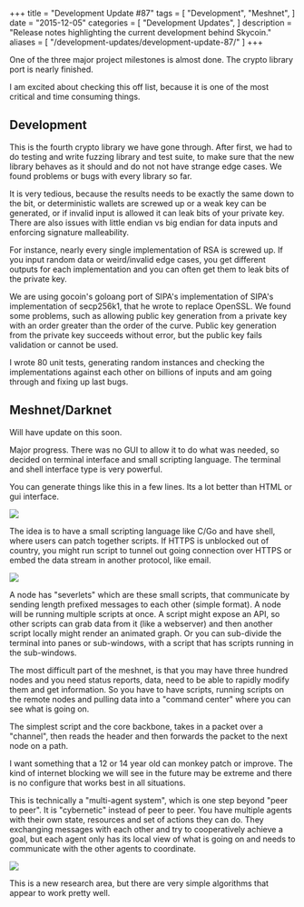+++
title = "Development Update #87"
tags = [
    "Development",
    "Meshnet",
]
date = "2015-12-05"
categories = [
    "Development Updates",
]
description = "Release notes highlighting the current development behind Skycoin."
aliases = [
	"/development-updates/development-update-87/"
]
+++

One of the three major project milestones is almost done. The crypto library port is nearly finished.

I am excited about checking this off list, because it is one of the most critical and time consuming things.

## Development

This is the fourth crypto library we have gone through. After first, we had to do testing and write fuzzing library and test suite, to make sure that the new library behaves as it should and do not not have strange edge cases. We found problems or bugs with every library so far.

It is very tedious, because the results needs to be exactly the same down to the bit, or deterministic wallets are screwed up or a weak key can be generated, or if invalid input is allowed it can leak bits of your private key. There are also issues with little endian vs big endian for data inputs and enforcing signature malleability.

For instance, nearly every single implementation of RSA is screwed up. If you input random data or weird/invalid edge cases, you get different outputs for each implementation and you can often get them to leak bits of the private key.

We are using gocoin's goloang port of SIPA's implementation of SIPA's implementation of secp256k1, that he wrote to replace OpenSSL. We found some problems, such as allowing public key generation from a private key with an order greater than the order of the curve. Public key generation from the private key succeeds without error, but the public key fails validation or cannot be used.

I wrote 80 unit tests, generating random instances and checking the implementations against each other on billions of inputs and am going through and fixing up last bugs.

## Meshnet/Darknet

Will have update on this soon.

Major progress. There was no GUI to allow it to do what was needed, so decided on terminal interface and small scripting language. The terminal and shell interface type is very powerful.

You can generate things like this in a few lines. Its a lot better than HTML or gui interface.

![](http://i.imgur.com/QY4lJuN.gif)

The idea is to have a small scripting language like C/Go and have shell, where users can patch together scripts. If HTTPS is unblocked out of country, you might run script to tunnel out going connection over HTTPS or embed the data stream in another protocol, like email.

![](http://i.imgur.com/d30CtFL.gif)

A node has "severlets" which are these small scripts, that communicate by sending length prefixed messages to each other (simple format). A node will be running multiple scripts at once. A script might expose an API, so other scripts can grab data from it (like a webserver) and then another script locally might render an animated graph. Or you can sub-divide the terminal into panes or sub-windows, with a script that has scripts running in the sub-windows.

The most difficult part of the meshnet, is that you may have three hundred nodes and you need status reports, data, need to be able to rapidly modify them and get information. So you have to have scripts, running scripts on the remote nodes and pulling data into a "command center" where you can see what is going on.

The simplest script and the core backbone, takes in a packet over a "channel", then reads the header and then forwards the packet to the next node on a path.

I want something that a 12 or 14 year old can monkey patch or improve. The kind of internet blocking we will see in the future may be extreme and there is no configure that works best in all situations.

This is technically a "multi-agent system", which is one step beyond "peer to peer". It is "cybernetic" instead of peer to peer. You have multiple agents with their own state, resources and set of actions they can do. They exchanging messages with each other and try to cooperatively achieve a goal, but each agent only has its local view of what is going on and needs to communicate with the other agents to coordinate.

![](http://i.imgur.com/h6GUFwR.jpg)

This is a new research area, but there are very simple algorithms that appear to work pretty well.




